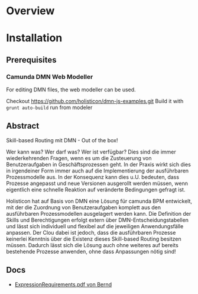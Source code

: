 # Overview


# Installation

## Prerequisites

### Camunda DMN Web Modeller

For editing DMN files, the web modeller can be used. 

Checkout https://github.com/holisticon/dmn-js-examples.git
Build it with `grunt auto-build` run from modeler

## Abstract

Skill-based Routing mit DMN - Out of the box!

Wer kann was? Wer darf was? Wer ist verfügbar? Dies sind die immer wiederkehrenden Fragen, wenn es um die Zusteuerung von Benutzeraufgaben in Geschäftsprozessen geht. In der Praxis wirkt sich dies in irgendeiner Form immer auch auf die Implementierung der ausführbaren Prozessmodelle aus. In der Konsequenz kann dies u.U. bedeuten, dass Prozesse angepasst und neue Versionen ausgerollt werden müssen, wenn eigentlich eine schnelle Reaktion auf veränderte Bedingungen gefragt ist.

Holisticon hat auf Basis von DMN eine Lösung für camunda BPM entwickelt, mit der die Zuordnung von Benutzeraufgaben komplett aus den ausführbaren Prozessmodellen ausgelagert werden kann. Die Definition der Skills und Berechtigungen erfolgt extern über DMN-Entscheidungstabellen und lässt sich individuell und flexibel auf die jeweiligen Anwendungsfälle anpassen. Der Clou dabei ist jedoch, dass die ausführbaren Prozesse keinerlei Kenntnis über die Existenz dieses Skill-based Routing besitzen müssen. Dadurch lässt sich die Lösung auch ohne weiteres auf bereits bestehende Prozesse anwenden, ohne dass Anpassungen nötig sind! 


## Docs

* [ExpressionRequirements.pdf von Bernd](docs/ExpressionRequirements.pdf)

